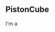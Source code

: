   <section id="hero" class="d-flex flex-column justify-content-center align-items-center">
    <div class="hero-container" data-aos="fade-in">
      <h1>PistonCube</h1>
        <p>I'm a <span class="typed" data-typed-items="Developer, Youtuber, Student"></span></p>
    </div>
  </section>
